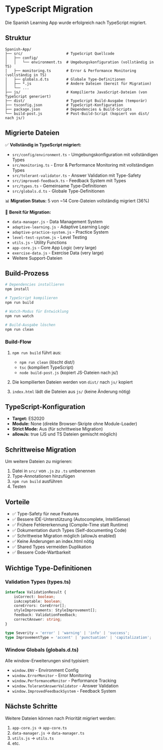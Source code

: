 # TypeScript Migration

Die Spanish Learning App wurde erfolgreich nach TypeScript migriert.

## Struktur

```
Spanish-App/
├── src/                    # TypeScript Quellcode
│   ├── config/
│   │   └── environment.ts  # Umgebungskonfiguration (vollständig in TS)
│   ├── monitoring.ts       # Error & Performance Monitoring (vollständig in TS)
│   ├── globals.d.ts        # Globale Type-Definitionen
│   ├── *.js                # Andere Dateien (bereit für Migration)
│   └── ...
├── js/                     # Kompilierte JavaScript-Dateien (von TypeScript generiert)
├── dist/                   # TypeScript Build-Ausgabe (temporär)
├── tsconfig.json           # TypeScript-Konfiguration
├── package.json            # Dependencies & Build-Scripts
└── build-post.js           # Post-Build-Script (kopiert von dist/ nach js/)
```

## Migrierte Dateien

✅ **Vollständig in TypeScript migriert:**
- `src/config/environment.ts` - Umgebungskonfiguration mit vollständigen Types
- `src/monitoring.ts` - Error & Performance Monitoring mit vollständigen Types
- `src/tolerant-validator.ts` - Answer Validation mit Type-Safety
- `src/improved-feedback.ts` - Feedback System mit Types
- `src/types.ts` - Gemeinsame Type-Definitionen
- `src/globals.d.ts` - Globale Type-Definitionen

📊 **Migration Status:** 5 von ~14 Core-Dateien vollständig migriert (36%)

🔄 **Bereit für Migration:**
- `data-manager.js` - Data Management System
- `adaptive-learning.js` - Adaptive Learning Logic
- `adaptive-practice-system.js` - Practice System
- `level-test-system.js` - Level Testing
- `utils.js` - Utility Functions
- `app-core.js` - Core App Logic (very large)
- `exercise-data.js` - Exercise Data (very large)
- Weitere Support-Dateien

## Build-Prozess

```bash
# Dependencies installieren
npm install

# TypeScript kompilieren
npm run build

# Watch-Modus für Entwicklung
npm run watch

# Build-Ausgabe löschen
npm run clean
```

### Build-Flow

1. `npm run build` führt aus:
   - `npm run clean` (löscht dist/)
   - `tsc` (kompiliert TypeScript)
   - `node build-post.js` (kopiert JS-Dateien nach js/)

2. Die kompilierten Dateien werden von `dist/` nach `js/` kopiert
3. `index.html` lädt die Dateien aus `js/` (keine Änderung nötig)

## TypeScript-Konfiguration

- **Target:** ES2020
- **Module:** None (direkte Browser-Skripte ohne Module-Loader)
- **Strict Mode:** Aus (für schrittweise Migration)
- **allowJs:** true (JS und TS Dateien gemischt möglich)

## Schrittweise Migration

Um weitere Dateien zu migrieren:

1. Datei in `src/` von `.js` zu `.ts` umbenennen
2. Type-Annotationen hinzufügen
3. `npm run build` ausführen
4. Testen

## Vorteile

- ✅ Type-Safety für neue Features
- ✅ Bessere IDE-Unterstützung (Autocomplete, IntelliSense)
- ✅ Frühere Fehlererkennung (Compile-Time statt Runtime)
- ✅ Dokumentation durch Types (Self-documenting Code)
- ✅ Schrittweise Migration möglich (allowJs enabled)
- ✅ Keine Änderungen an index.html nötig
- ✅ Shared Types vermeiden Duplikation
- ✅ Bessere Code-Wartbarkeit

## Wichtige Type-Definitionen

### Validation Types (types.ts)
```typescript
interface ValidationResult {
    isCorrect: boolean;
    isAcceptable: boolean;
    coreErrors: CoreError[];
    styleImprovements: StyleImprovement[];
    feedback: ValidationFeedback;
    correctAnswer: string;
}

type Severity = 'error' | 'warning' | 'info' | 'success';
type ImprovementType = 'accent' | 'punctuation' | 'capitalization';
```

### Window Globals (globals.d.ts)
Alle window-Erweiterungen sind typisiert:
- `window.ENV` - Environment Config
- `window.ErrorMonitor` - Error Monitoring
- `window.PerformanceMonitor` - Performance Tracking
- `window.TolerantAnswerValidator` - Answer Validation
- `window.ImprovedFeedbackSystem` - Feedback System

## Nächste Schritte

Weitere Dateien können nach Priorität migriert werden:
1. `app-core.js` → `app-core.ts`
2. `data-manager.js` → `data-manager.ts`
3. `utils.js` → `utils.ts`
4. etc.
